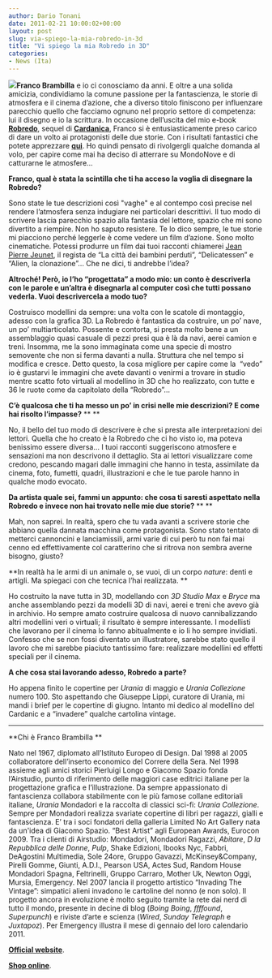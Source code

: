 ```yaml
---
author: Dario Tonani
date: 2011-02-21 10:00:02+00:00
layout: post
slug: via-spiego-la-mia-robredo-in-3d
title: "Vi spiego la mia Robredo in 3D"
categories:
- News (Ita)
---
```


**[![](http://www.40kbooks.com/wp-content/uploads/leavingpiccolaOK-300x160.jpg)](http://www.40kbooks.com/?attachment_id=4902)Franco Brambilla** e io ci conosciamo da anni. E oltre a una solida amicizia, condividiamo la comune passione per la fantascienza, le storie di atmosfera e il cinema d’azione, che a diverso titolo finiscono per influenzare parecchio quello che facciamo ognuno nel proprio settore di competenza: lui il disegno e io la scrittura. In occasione dell’uscita del mio e-book **[Robredo](http://www.40kbooks.com/?page_id=133&category=14)**, sequel di **[Cardanica](http://www.40kbooks.com/?page_id=133&category=14&product_id=1)**, Franco si è entusiasticamente preso carico di dare un volto ai protagonisti delle due storie. Con i risultati fantastici che potete apprezzare **[qui](http://www.dariotonani.it/novita/42/la-robredo-e-il-cardanic-in-3d/)**. Ho quindi pensato di rivolgergli qualche domanda al volo, per capire come mai ha deciso di atterrare su MondoNove e di catturarne le atmosfere...

**Franco, qual è stata la scintilla che ti ha acceso la voglia di disegnare la Robredo?**

Sono state le tue descrizioni così "vaghe" e al contempo così precise nel rendere l’atmosfera senza indugiare nei particolari descrittivi. Il tuo modo di scrivere lascia parecchio spazio alla fantasia del lettore, spazio che mi sono divertito a riempire. Non ho saputo resistere. Te lo dico sempre, le tue storie mi piacciono perché leggerle è come vedere un film d’azione. Sono molto cinematiche. Potessi produrre un film dai tuoi racconti chiamerei [Jean Pierre Jeunet](http://it.wikipedia.org/wiki/Jean-Pierre_Jeunet), il regista de “La città dei bambini perduti”, “Delicatessen” e “Alien, la clonazione”… Che ne dici, ti andrebbe l’idea?

**Altroché! Però, io l’ho “progettata” a modo mio: un conto è descriverla con le parole e un’altra è disegnarla al computer così che tutti possano vederla. Vuoi descrivercela a modo tuo?**

Costruisco modellini da sempre: una volta con le scatole di montaggio, adesso con la grafica 3D. La Robredo è fantastica da costruire, un po’ nave, un po’ multiarticolato. Possente e contorta, si presta molto bene a un assemblaggio quasi casuale di pezzi presi qua è là da navi, aerei camion e treni. Insomma, me la sono immaginata come una specie di mostro semovente che non si ferma davanti a nulla. Struttura che nel tempo si modifica e cresce. Detto questo, la cosa migliore per capire come la  “vedo” io è gustarvi le immagini che avete davanti o venirmi a trovare in studio mentre scatto foto virtuali al modellino in 3D che ho realizzato, con tutte e 36 le ruote come da capitolato della “Robredo”…

**C’è qualcosa che ti ha messo un po’ in crisi nelle mie descrizioni? E come hai risolto l’impasse?** ** **

No, il bello del tuo modo di descrivere è che si presta alle interpretazioni dei lettori. Quella che ho creato è la Robredo che ci ho visto io, ma poteva benissimo essere diversa… I tuoi racconti suggeriscono atmosfere e sensazioni ma non descrivono il dettaglio. Sta ai lettori visualizzare come credono, pescando magari dalle immagini che hanno in testa, assimilate da cinema, foto, fumetti, quadri, illustrazioni e che le tue parole hanno in qualche modo evocato.

**Da artista quale sei, fammi un appunto: che cosa ti saresti aspettato nella Robredo e invece non hai trovato nelle mie due storie?** ** **

Mah, non saprei. In realtà, spero che tu vada avanti a scrivere storie che abbiano quella dannata macchina come protagonista. Sono stato tentato di metterci cannoncini e lanciamissili, armi varie di cui però tu non fai mai cenno ed effettivamente col caratterino che si ritrova non sembra averne bisogno, giusto?

**In realtà ha le armi di un animale o, se vuoi, di un corpo _nature_: denti e artigli. Ma spiegaci con che tecnica l’hai realizzata. **

Ho costruito la nave tutta in 3D, modellando con _3D Studio Max_ e _Bryce_ ma anche assemblando pezzi da modelli 3D di navi, aerei e treni che avevo già in archivio. Ho sempre amato costruire qualcosa di nuovo cannibalizzando altri modellini veri o virtuali; il risultato è sempre interessante. I modellisti che lavorano per il cinema lo fanno abitualmente e io li ho sempre invidiati. Confesso che se non fossi diventato un illustratore, sarebbe stato quello il lavoro che mi sarebbe piaciuto tantissimo fare: realizzare modellini ed effetti speciali per il cinema.

**A che cosa stai lavorando adesso, Robredo a parte?**

Ho appena finito le copertine per _Urania_ di maggio e _Urania Collezione_ numero 100. Sto aspettando che Giuseppe Lippi, curatore di Urania, mi mandi i brief per le copertine di giugno. Intanto mi dedico al modellino del Cardanic e a “invadere” qualche cartolina vintage.

** **

**Chi è Franco Brambilla **

Nato nel 1967, diplomato all’Istituto Europeo di Design. Dal 1998 al 2005 collaboratore dell’inserto economico del Correre della Sera. Nel 1998 assieme agli amici storici Pierluigi Longo e Giacomo Spazio fonda l’Airstudio, punto di riferimento delle maggiori case editrici italiane per la progettazione grafica e l’illustrazione. Da sempre appassionato di fantascienza collabora stabilmente con le più famose collane editoriali italiane, _Urania_ Mondadori e la raccolta di classici sci-fi: _Urania Collezione_. Sempre per Mondadori realizza svariate copertine di libri per ragazzi, gialli e fantascienza. E’ tra i soci fondatori della galleria Limited No Art Gallery nata da un'idea di Giacomo Spazio. “Best Artist” agli European Awards, Eurocon 2009. Tra i clienti di Airstudio: Mondadori, Mondadori Ragazzi, _Abitare_, _D la Repubblica delle Donne_, _Pulp_, Shake Edizioni, Ibooks Nyc, Fabbri, DeAgostini Multimedia, Sole 24ore, Gruppo Gavazzi, McKinsey&Company, Pirelli Gomme, Giunti, A.D.I., Pearson USA, Actes Sud, Random House Mondadori Spagna, Feltrinelli, Gruppo Carraro, Mother Uk, Newton Oggi, Mursia, Emergency. Nel 2007 lancia il progetto artistico “Invading The Vintage”: simpatici alieni invadono le cartoline del nonno (e non solo). Il progetto ancora in evoluzione è molto seguito tramite la rete dai nerd di tutto il mondo, presente in decine di blog (_Boing Boing_, _ffffound_, _Superpunch_) e riviste d’arte e scienza (_Wired_, _Sunday Telegraph_ e _Juxtapoz_). Per Emergency illustra il mese di gennaio del loro calendario 2011.

**[Official website](http://francobrambilla.com/home.html)**.

**[Shop online](http://www.zazzle.com/francobrambilla)**.
